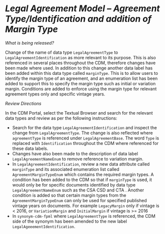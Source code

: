 # *Legal Agreement Model – Agreement Type/Identification  and addition of Margin Type*

_What is being released?_

Change of the name of data type `LegalAgreementType` to `LegalAgreementIdentification` as more relevant to its purpose. This is also referenced in several places throughout the CDM, therefore changes have been made where used. In addition to this change another data label has been added within this data type called `marginType`. This is to allow users to identify the margin type of an agreement, and an enumeration list has been added to support this to specify the margin type such as initial or variation margin. Conditions are added to enforce using the margin type for relevant agreement types only and specific vintage years.
 
_Review Directions_

In the CDM Portal, select the Textual Browser and search for the relevant data types and review as per the following instructions:

- Search for the data type `LegalAgreementIdentification` and inspect the change from `LegalAgreementType`. The change is also reflected where `agreementType` is referenced under `LegalAgreementBase`. The word `Type` is replaced with `Identification` throughout the CDM where referenced for these data labels.  
- Changes have also been made to the description of data label `LegalAgreementNameEnum` to remove reference to variation margin.
- In `LegalAgreementIdentification`, review a new data attribute called `marginType` and its associated enumeration list called `AgreementMarginTypeEnum` which contains the required margin types. A condition has been added to the CDM so that if `marginType` is used, it would only be for specific documents identified by data type `LegalAgreementNameEnum` such as the CSA CSD and CTA . Another condition is added so that certain margin types from the `AgreementMarginTypeEnum` can only be used for specified published vintage years on documents. For example `LegacyMargin`  only if vintage is < 2016, or `VariationMargin` and `InitialMargin` if vintage is >= 2016 
- In `synonym-cdm-fpml` where `LegalAgreementType` is referenced, the CDM side of the synonym has been amended to the new label `LegalAgeeementIdentification`.
